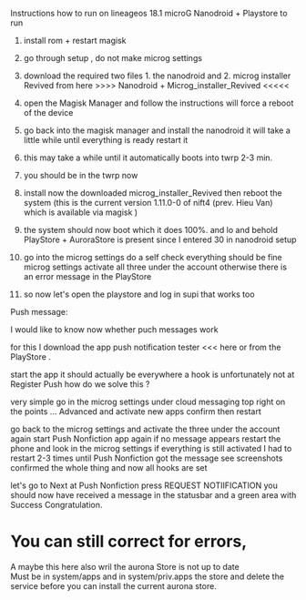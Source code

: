 Instructions how to run on lineageos 18.1 microG 
Nanodroid + Playstore to run


1. install rom + restart magisk

2. go through setup , do not make microg settings

3. download the required two files 1. the nanodroid and 2. microg installer Revived from here >>>> Nanodroid + Microg_installer_Revived <<<<<

4. open the Magisk Manager and follow the instructions will force a reboot of the device

5. go back into the magisk manager and install the nanodroid it will take a little while until everything is ready restart it


6. this may take a while until it automatically boots into twrp 2-3 min.

7. you should be in the twrp now

8. install now the downloaded microg_installer_Revived then reboot the system 
(this is the current version 1.11.0-0 of nift4 (prev. Hieu Van) which is available via magisk )

9. the system should now boot which it does 100%. 
and lo and behold PlayStore + AuroraStore is present since I entered 30 in nanodroid setup

10. go into the microg settings do a self check everything should be fine 
microg settings activate all three under the account otherwise there is an error message in the PlayStore

11. so now let's open the playstore and log in supi that works too

Push message:

I would like to know now whether puch messages work

for this I download the app push notification tester <<< here or from the PlayStore .

start the app it should actually be everywhere a hook is unfortunately not at Register Push 
how do we solve this ?

very simple go in the microg settings under cloud messaging top right on the points ... Advanced 
and activate new apps confirm then restart

go back to the microg settings and activate the three under the account again 
start Push Nonfiction app again if no message appears restart the phone
and look in the microg settings if everything is still activated 
I had to restart 2-3 times until Push Nonfiction got the message see screenshots 
confirmed the whole thing and now all hooks are set

let's go to Next at Push Nonfiction press REQUEST NOTIIFICATION 
you should now have received a message in the statusbar 
and a green area with Success Congratulation.

# You can still correct for errors,
A maybe this here also wril the aurona Store is not up to date  
Must be in system/apps and in system/priv.apps the store and delete the service 
before you can install the current aurona store.
